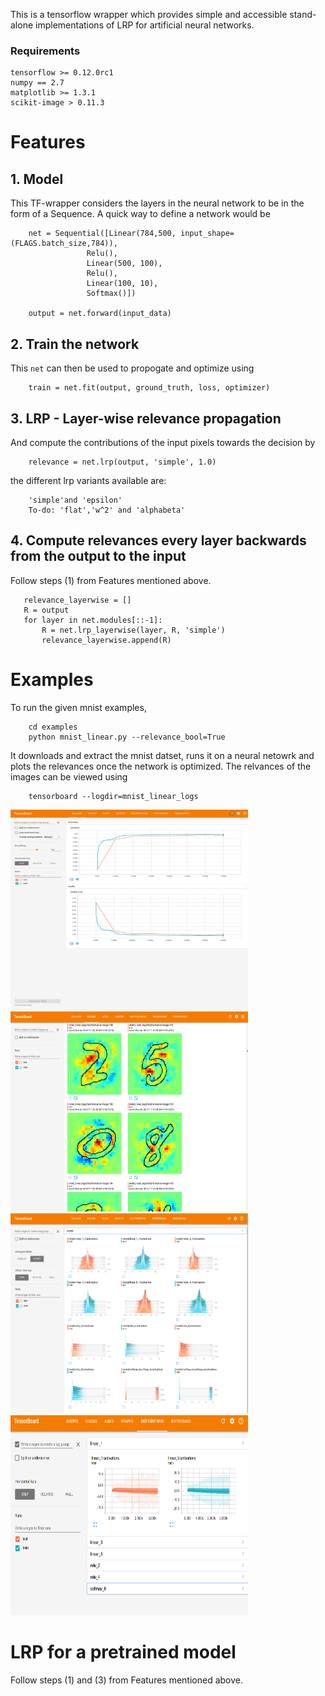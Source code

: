 This is a tensorflow wrapper which provides simple and accessible stand-alone implementations of LRP for artificial neural networks.

### Requirements
    tensorflow >= 0.12.0rc1
    numpy == 2.7
    matplotlib >= 1.3.1
    scikit-image > 0.11.3
    
# Features

## 1. Model 

This TF-wrapper considers the layers in the neural network to be in the form of a Sequence. A quick way to define a network would be

        net = Sequential([Linear(784,500, input_shape=(FLAGS.batch_size,784)), 
                     Relu(),
                     Linear(500, 100), 
                     Relu(),
                     Linear(100, 10), 
                     Softmax()])

        output = net.forward(input_data)
             
## 2. Train the network

This `net` can then be used to propogate and optimize using

        train = net.fit(output, ground_truth, loss, optimizer)

## 3. LRP - Layer-wise relevance propagation

And compute the contributions of the input pixels towards the decision by

        relevance = net.lrp(output, 'simple', 1.0)

the different lrp variants available are:

        'simple'and 'epsilon'
        To-do: 'flat','w^2' and 'alphabeta' 

## 4. Compute relevances every layer backwards from the output to the input  

Follow steps (1) from Features mentioned above.

       relevance_layerwise = []
       R = output
       for layer in net.modules[::-1]:
           R = net.lrp_layerwise(layer, R, 'simple')
           relevance_layerwise.append(R)
           
# Examples 

To run the given mnist examples,
   
        cd examples
        python mnist_linear.py --relevance_bool=True

It downloads and extract the mnist datset, runs it on a neural netowrk and plots the relevances once the network is optimized. The relvances of the images can be viewed using
   
        tensorboard --logdir=mnist_linear_logs

<img src="doc/images/scalars.png" width="380" height="320">
<img src="doc/images/images.png" width="380" height="320">

<img src="doc/images/hist.png" width="380" height="320">
<img src="doc/images/distributions.png" width="380" height="320">

# LRP for a pretrained model

Follow steps (1) and (3) from Features mentioned above.


   
